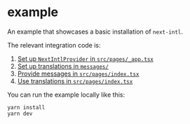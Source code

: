 # example

An example that showcases a basic installation of `next-intl`.

The relevant integration code is:

1. [Set up `NextIntlProvider` in `src/pages/_app.tsx`](./src/pages/_app.tsx#L6)
2. [Set up translations in `messages/`](./messages/)
3. [Provide messages in `src/pages/index.tsx`](./src/pages/index.tsx#L20)
4. [Use translations in `src/pages/index.tsx`](./src/pages/index.tsx#L7)

You can run the example locally like this:

```
yarn install
yarn dev
```
